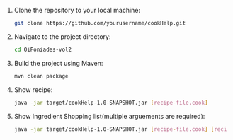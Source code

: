 1. Clone the repository to your local machine:

    ```bash
    git clone https://github.com/yourusername/cookHelp.git
    ```

2. Navigate to the project directory:

    ```bash
    cd OiFoniades-vol2
    ```

3. Build the project using Maven:

    ```bash
    mvn clean package
    ```

4. Show recipe:

    ```bash
    java -jar target/cookHelp-1.0-SNAPSHOT.jar [recipe-file.cook]
    ```
4. Show Ingredient Shopping list(multiple arguements are required):

    ```bash
    java -jar target/cookHelp-1.0-SNAPSHOT.jar [recipe-file.cook] [recipe-file2.cook] ....
    ```
